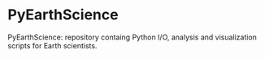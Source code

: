 # PyEarthScience
PyEarthScience: repository containg Python I/O, analysis and visualization scripts for Earth scientists.
